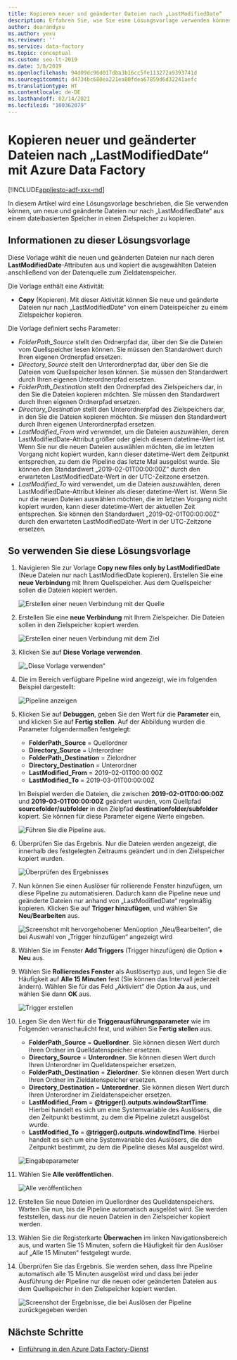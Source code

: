 ```yaml
---
title: Kopieren neuer und geänderter Dateien nach „LastModifiedDate“
description: Erfahren Sie, wie Sie eine Lösungsvorlage verwenden können, um neue und geänderte Dateien mit Azure Data Factory nach „LastModifiedDate“ zu kopieren.
author: dearandyxu
ms.author: yexu
ms.reviewer: ''
ms.service: data-factory
ms.topic: conceptual
ms.custom: seo-lt-2019
ms.date: 3/8/2019
ms.openlocfilehash: 94d09dc96d017dba3b16cc5fe113272a9393741d
ms.sourcegitcommit: d4734bc680ea221ea80fdea67859d6d32241aefc
ms.translationtype: HT
ms.contentlocale: de-DE
ms.lasthandoff: 02/14/2021
ms.locfileid: "100362079"
---
```

# <a name="copy-new-and-changed-files-by-lastmodifieddate-with-azure-data-factory"></a>Kopieren neuer und geänderter Dateien nach „LastModifiedDate“ mit Azure Data Factory

[!INCLUDE[appliesto-adf-xxx-md](includes/appliesto-adf-xxx-md.md)]

In diesem Artikel wird eine Lösungsvorlage beschrieben, die Sie verwenden können, um neue und geänderte Dateien nur nach „LastModifiedDate“ aus einem dateibasierten Speicher in einen Zielspeicher zu kopieren. 

## <a name="about-this-solution-template"></a>Informationen zu dieser Lösungsvorlage

Diese Vorlage wählt die neuen und geänderten Dateien nur nach deren **LastModifiedDate**-Attributen aus und kopiert die ausgewählten Dateien anschließend von der Datenquelle zum Zieldatenspeicher.

Die Vorlage enthält eine Aktivität:
- **Copy** (Kopieren). Mit dieser Aktivität können Sie neue und geänderte Dateien nur nach „LastModifiedDate“ von einem Dateispeicher zu einem Zielspeicher kopieren.

Die Vorlage definiert sechs Parameter:
-  *FolderPath_Source* stellt den Ordnerpfad dar, über den Sie die Dateien vom Quellspeicher lesen können. Sie müssen den Standardwert durch Ihren eigenen Ordnerpfad ersetzen.
-  *Directory_Source* stellt den Unterordnerpfad dar, über den Sie die Dateien vom Quellspeicher lesen können. Sie müssen den Standardwert durch Ihren eigenen Unterordnerpfad ersetzen.
-  *FolderPath_Destination* stellt den Ordnerpfad des Zielspeichers dar, in den Sie die Dateien kopieren möchten. Sie müssen den Standardwert durch Ihren eigenen Ordnerpfad ersetzen.
-  *Directory_Destination* stellt den Unterordnerpfad des Zielspeichers dar, in den Sie die Dateien kopieren möchten. Sie müssen den Standardwert durch Ihren eigenen Unterordnerpfad ersetzen.
-  *LastModified_From* wird verwendet, um die Dateien auszuwählen, deren LastModifiedDate-Attribut größer oder gleich diesem datetime-Wert ist.  Wenn Sie nur die neuen Dateien auswählen möchten, die im letzten Vorgang nicht kopiert wurden, kann dieser datetime-Wert dem Zeitpunkt entsprechen, zu dem die Pipeline das letzte Mal ausgelöst wurde. Sie können den Standardwert „2019-02-01T00:00:00Z“ durch den erwarteten LastModifiedDate-Wert in der UTC-Zeitzone ersetzen. 
-  *LastModified_To* wird verwendet, um die Dateien auszuwählen, deren LastModifiedDate-Attribut kleiner als dieser datetime-Wert ist. Wenn Sie nur die neuen Dateien auswählen möchten, die im letzten Vorgang nicht kopiert wurden, kann dieser datetime-Wert der aktuellen Zeit entsprechen.  Sie können den Standardwert „2019-02-01T00:00:00Z“ durch den erwarteten LastModifiedDate-Wert in der UTC-Zeitzone ersetzen. 

## <a name="how-to-use-this-solution-template"></a>So verwenden Sie diese Lösungsvorlage

1. Navigieren Sie zur Vorlage **Copy new files only by LastModifiedDate** (Neue Dateien nur nach LastModifiedDate kopieren). Erstellen Sie eine **neue Verbindung** mit Ihrem Quellspeicher. Aus dem Quellspeicher sollen die Dateien kopiert werden.

    ![Erstellen einer neuen Verbindung mit der Quelle](media/solution-template-copy-new-files-lastmodifieddate/copy-new-files-lastmodifieddate1.png)
    
2. Erstellen Sie eine **neue Verbindung** mit Ihrem Zielspeicher. Die Dateien sollen in den Zielspeicher kopiert werden. 

    ![Erstellen einer neuen Verbindung mit dem Ziel](media/solution-template-copy-new-files-lastmodifieddate/copy-new-files-lastmodifieddate3.png)

3. Klicken Sie auf **Diese Vorlage verwenden**.

    ![„Diese Vorlage verwenden“](media/solution-template-copy-new-files-lastmodifieddate/copy-new-files-lastmodifieddate4.png)
    
4. Die im Bereich verfügbare Pipeline wird angezeigt, wie im folgenden Beispiel dargestellt:

    ![Pipeline anzeigen](media/solution-template-copy-new-files-lastmodifieddate/copy-new-files-lastmodifieddate5.png)

5. Klicken Sie auf **Debuggen**, geben Sie den Wert für die **Parameter** ein, und klicken Sie auf **Fertig stellen**.  Auf der Abbildung wurden die Parameter folgendermaßen festgelegt:
   - **FolderPath_Source** = Quellordner
   - **Directory_Source** = Unterordner
   - **FolderPath_Destination** = Zielordner
   - **Directory_Destination** = Unterordner
   - **LastModified_From** =  2019-02-01T00:00:00Z
   - **LastModified_To** = 2019-03-01T00:00:00Z
    
    Im Beispiel werden die Dateien, die zwischen **2019-02-01T00:00:00Z** und **2019-03-01T00:00:00Z** geändert wurden, vom Quellpfad **sourcefolder/subfolder** in den Zielpfad **destinationfolder/subfolder** kopiert.  Sie können für diese Parameter eigene Werte eingeben.

    ![Führen Sie die Pipeline aus.](media/solution-template-copy-new-files-lastmodifieddate/copy-new-files-lastmodifieddate6.png)

6. Überprüfen Sie das Ergebnis. Nur die Dateien werden angezeigt, die innerhalb des festgelegten Zeitraums geändert und in den Zielspeicher kopiert wurden.

    ![Überprüfen des Ergebnisses](media/solution-template-copy-new-files-lastmodifieddate/copy-new-files-lastmodifieddate7.png)
    
7. Nun können Sie einen Auslöser für rollierende Fenster hinzufügen, um diese Pipeline zu automatisieren. Dadurch kann die Pipeline neue und geänderte Dateien nur anhand von „LastModifiedDate“ regelmäßig kopieren.  Klicken Sie auf **Trigger hinzufügen**, und wählen Sie **Neu/Bearbeiten** aus.

    ![Screenshot mit hervorgehobener Menüoption „Neu/Bearbeiten“, die bei Auswahl von „Trigger hinzufügen“ angezeigt wird](media/solution-template-copy-new-files-lastmodifieddate/copy-new-files-lastmodifieddate8.png)
    
8. Wählen Sie im Fenster **Add Triggers** (Trigger hinzufügen) die Option **+ Neu** aus.

9. Wählen Sie **Rollierendes Fenster** als Auslösertyp aus, und legen Sie die Häufigkeit auf **Alle 15 Minuten** fest (Sie können das Intervall jederzeit ändern). Wählen Sie für das Feld „Aktiviert“ die Option **Ja** aus, und wählen Sie dann **OK** aus.

    ![Trigger erstellen](media/solution-template-copy-new-files-lastmodifieddate/copy-new-files-lastmodifieddate10.png)    
    
10. Legen Sie den Wert für die **Triggerausführungsparameter** wie im Folgenden veranschaulicht fest, und wählen Sie **Fertig stellen** aus.
    - **FolderPath_Source** = **Quellordner**.  Sie können diesen Wert durch Ihren Ordner im Quelldatenspeicher ersetzen.
    - **Directory_Source** = **Unterordner**.  Sie können diesen Wert durch Ihren Unterordner im Quelldatenspeicher ersetzen.
    - **FolderPath_Destination** = **Zielordner**.  Sie können diesen Wert durch Ihren Ordner im Zieldatenspeicher ersetzen.
    - **Directory_Destination** = **Unterordner**.  Sie können diesen Wert durch Ihren Unterordner im Zieldatenspeicher ersetzen.
    - **LastModified_From** =   **\@trigger().outputs.windowStartTime**.  Hierbei handelt es sich um eine Systemvariable des Auslösers, die den Zeitpunkt bestimmt, zu dem die Pipeline zuletzt ausgelöst wurde.
    - **LastModified_To** =  **\@trigger().outputs.windowEndTime**.  Hierbei handelt es sich um eine Systemvariable des Auslösers, die den Zeitpunkt bestimmt, zu dem die Pipeline dieses Mal ausgelöst wird.
    
    ![Eingabeparameter](media/solution-template-copy-new-files-lastmodifieddate/copy-new-files-lastmodifieddate11.png)
    
11. Wählen Sie **Alle veröffentlichen**.
    
    ![Alle veröffentlichen](media/solution-template-copy-new-files-lastmodifieddate/copy-new-files-lastmodifieddate12.png)

12. Erstellen Sie neue Dateien im Quellordner des Quelldatenspeichers.  Warten Sie nun, bis die Pipeline automatisch ausgelöst wird. Sie werden feststellen, dass nur die neuen Dateien in den Zielspeicher kopiert werden.

13. Wählen Sie die Registerkarte **Überwachen** im linken Navigationsbereich aus, und warten Sie 15 Minuten, sofern die Häufigkeit für den Auslöser auf „Alle 15 Minuten“ festgelegt wurde. 

14. Überprüfen Sie das Ergebnis. Sie werden sehen, dass Ihre Pipeline automatisch alle 15 Minuten ausgelöst wird und dass bei jeder Ausführung der Pipeline nur die neuen oder geänderten Dateien aus dem Quellspeicher in den Zielspeicher kopiert werden.

    ![Screenshot der Ergebnisse, die bei Auslösen der Pipeline zurückgegeben werden](media/solution-template-copy-new-files-lastmodifieddate/copy-new-files-lastmodifieddate15.png)
    
## <a name="next-steps"></a>Nächste Schritte

- [Einführung in den Azure Data Factory-Dienst](introduction.md)
